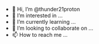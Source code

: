 - 👋 Hi, I’m @thunder21proton
- 👀 I’m interested in ...
- 🌱 I’m currently learning ...
- 💞️ I’m looking to collaborate on ...
- 📫 How to reach me ...

<!---
thunder21proton/thunder21proton is a ✨ special ✨ repository because its `README.md` (this file) appears on your GitHub profile.
You can click the Preview link to take a look at your changes.
--->
